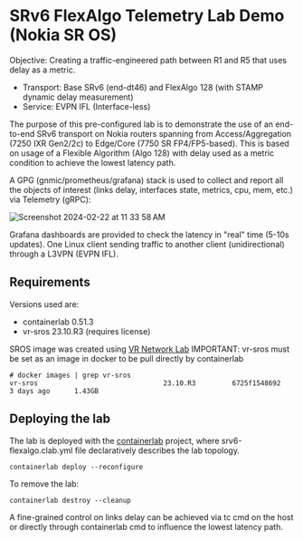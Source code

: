 # SRv6 FlexAlgo Telemetry Lab Demo (Nokia SR OS)

Objective: Creating a traffic-engineered path between R1 and R5 that uses delay as a metric.
* Transport: Base SRv6 (end-dt46) and FlexAlgo 128 (with STAMP dynamic delay measurement)
* Service: EVPN IFL (Interface-less)

The purpose of this pre-configured lab is to demonstrate the use of an end-to-end SRv6 transport on Nokia routers spanning from Access/Aggregation (7250 IXR Gen2/2c) to Edge/Core (7750 SR FP4/FP5-based).
This is based on usage of a Flexible Algorithm (Algo 128) with delay used as a metric condition to achieve the lowest latency path.

A GPG (gnmic/prometheus/grafana) stack is used to collect and report all the objects of interest (links delay, interfaces state, metrics, cpu, mem, etc.) via Telemetry (gRPC):

![Screenshot 2024-02-22 at 11 33 58 AM](https://github.com/thcorre/SRv6-with-Nokia-SROS/assets/12113139/cbc7fe81-b6be-46fc-a4c6-e88f9774e6ee)

Grafana dashboards are provided to check the latency in "real" time (5-10s updates).
One Linux client sending traffic to another client (unidirectional) through a L3VPN (EVPN IFL).

## Requirements
Versions used are:
* containerlab 0.51.3
* vr-sros 23.10.R3 (requires license)

SROS image was created using [VR Network Lab](https://github.com/vrnetlab/vrnetlab)
IMPORTANT: vr-sros must be set as an image in docker to be pull directly by containerlab
```
# docker images | grep vr-sros
vr-sros                               23.10.R3         6725f1548692   3 days ago      1.43GB
```

## Deploying the lab
The lab is deployed with the [containerlab](https://containerlab.dev/) project, where srv6-flexalgo.clab.yml file declaratively describes the lab topology.
```
containerlab deploy --reconfigure
```
To remove the lab:
```
containerlab destroy --cleanup
```

A fine-grained control on links delay can be achieved via tc cmd on the host or directly through containerlab cmd to influence the lowest latency path.


